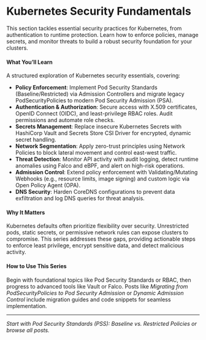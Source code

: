 # Kubernetes Security Fundamentals

This section tackles essential security practices for Kubernetes, from authentication to runtime protection. Learn how to enforce policies, manage secrets, and monitor threats to build a robust security foundation for your clusters.

#### **What You’ll Learn**

A structured exploration of Kubernetes security essentials, covering:

* **Policy Enforcement**: Implement Pod Security Standards (Baseline/Restricted) via Admission Controllers and migrate legacy PodSecurityPolicies to modern Pod Security Admission (PSA).
* **Authentication & Authorization**: Secure access with X.509 certificates, OpenID Connect (OIDC), and least-privilege RBAC roles. Audit permissions and automate role checks.
* **Secrets Management**: Replace insecure Kubernetes Secrets with HashiCorp Vault and Secrets Store CSI Driver for encrypted, dynamic secret handling.
* **Network Segmentation**: Apply zero-trust principles using Network Policies to block lateral movement and control east-west traffic.
* **Threat Detection**: Monitor API activity with audit logging, detect runtime anomalies using Falco and eBPF, and alert on high-risk operations.
* **Admission Control**: Extend policy enforcement with Validating/Mutating Webhooks (e.g., resource limits, image signing) and custom logic via Open Policy Agent (OPA).
* **DNS Security**: Harden CoreDNS configurations to prevent data exfiltration and log DNS queries for threat analysis.

#### **Why It Matters**

Kubernetes defaults often prioritize flexibility over security. Unrestricted pods, static secrets, or permissive network rules can expose clusters to compromise. This series addresses these gaps, providing actionable steps to enforce least privilege, encrypt sensitive data, and detect malicious activity.

#### **How to Use This Series**

Begin with foundational topics like Pod Security Standards or RBAC, then progress to advanced tools like Vault or Falco. Posts like _Migrating from PodSecurityPolicies to Pod Security Admission_ or _Dynamic Admission Control_ include migration guides and code snippets for seamless implementation.

***

_Start with Pod Security Standards (PSS): Baseline vs. Restricted Policies or browse all posts._
